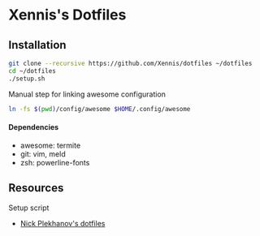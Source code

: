 # Xennis's Dotfiles

## Installation

```sh
git clone --recursive https://github.com/Xennis/dotfiles ~/dotfiles
cd ~/dotfiles
./setup.sh
```

Manual step for linking awesome configuration
```sh
ln -fs $(pwd)/config/awesome $HOME/.config/awesome
```

#### Dependencies

* awesome: termite
* git: vim, meld
* zsh: powerline-fonts

## Resources

Setup script

* [Nick Plekhanov's dotfiles](https://github.com/nicksp/dotfiles/)
